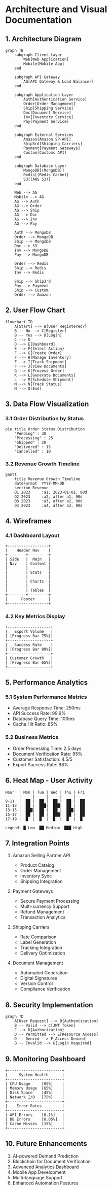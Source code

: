 # Architecture and Visual Documentation

## 1. Architecture Diagram
```mermaid
graph TB
    subgraph Client Layer
        Web[Web Application]
        Mobile[Mobile App]
    end

    subgraph API Gateway
        AG[API Gateway & Load Balancer]
    end

    subgraph Application Layer
        Auth[Authentication Service]
        Order[Order Management]
        Ship[Shipping Service]
        Doc[Document Service]
        Inv[Inventory Service]
        Pay[Payment Service]
    end

    subgraph External Services
        Amazon[Amazon SP-API]
        Ship3rd[Shipping Carriers]
        Payment[Payment Gateways]
        Custom[Customs API]
    end

    subgraph Database Layer
        MongoDB[(MongoDB)]
        Redis[(Redis Cache)]
        S3[(AWS S3)]
    end

    Web --> AG
    Mobile --> AG
    AG --> Auth
    AG --> Order
    AG --> Ship
    AG --> Doc
    AG --> Inv
    AG --> Pay

    Auth --> MongoDB
    Order --> MongoDB
    Ship --> MongoDB
    Doc --> S3
    Inv --> MongoDB
    Pay --> MongoDB

    Order --> Redis
    Ship --> Redis
    Inv --> Redis

    Ship --> Ship3rd
    Pay --> Payment
    Ship --> Custom
    Order --> Amazon
```

## 2. User Flow Chart
```mermaid
flowchart TD
    A[Start] --> B{User Registered?}
    B -- No --> C[Register]
    B -- Yes --> D[Login]
    C --> D
    D --> E[Dashboard]
    E --> F{Select Action}
    F --> G[Create Order]
    F --> H[Manage Inventory]
    F --> I[Track Shipment]
    F --> J[View Documents]
    G --> K[Process Order]
    K --> L[Generate Documents]
    L --> M[Schedule Shipment]
    M --> N[Track Status]
    N --> O[End]
```

## 3. Data Flow Visualization

### 3.1 Order Distribution by Status
```mermaid
pie title Order Status Distribution
    "Pending" : 30
    "Processing" : 25
    "Shipped" : 20
    "Delivered" : 15
    "Cancelled" : 10
```

### 3.2 Revenue Growth Timeline
```mermaid
gantt
    title Revenue Growth Timeline
    dateFormat  YYYY-MM-DD
    section Revenue
    Q1 2023     :a1, 2023-01-01, 90d
    Q2 2023     :a2, after a1, 90d
    Q3 2023     :a3, after a2, 90d
    Q4 2023     :a4, after a3, 90d
```

## 4. Wireframes

### 4.1 Dashboard Layout
```
+------------------+
|    Header Nav    |
+--------+---------+
| Side   |  Main   |
| Nav    | Content |
|        |         |
|        | Stats   |
|        |         |
|        | Charts  |
|        |         |
|        | Tables  |
+--------+---------+
|      Footer      |
+------------------+
```

### 4.2 Key Metrics Display
```
+-------------------+
|   Export Volume   |
| [Progress Bar 75%]|
+-------------------+
|   Success Rate    |
| [Progress Bar 88%]|
+-------------------+
| Customer Growth   |
| [Progress Bar 65%]|
+-------------------+
```

## 5. Performance Analytics

### 5.1 System Performance Metrics
- Average Response Time: 250ms
- API Success Rate: 99.9%
- Database Query Time: 100ms
- Cache Hit Ratio: 85%

### 5.2 Business Metrics
- Order Processing Time: 2.5 days
- Document Verification Rate: 95%
- Customer Satisfaction: 4.5/5
- Export Success Rate: 98%

## 6. Heat Map - User Activity
```
Hour  | Mon | Tue | Wed | Thu | Fri
------|-----|-----|-----|-----|-----
9-11  |  ██ |  ██ |  ██ |  ██ |  ██
11-13 |  ██ |  ███|  ███|  ██ |  ██
13-15 |  ███|  ██ |  ██ |  ███|  ██
15-17 |  ██ |  ██ |  ███|  ██ |  ██
17-19 |  █  |  █  |  █  |  █  |  █

Legend: █ Low  ██ Medium  ███ High
```

## 7. Integration Points
1. Amazon Selling Partner API
   - Product Catalog
   - Order Management
   - Inventory Sync
   - Shipping Integration

2. Payment Gateways
   - Secure Payment Processing
   - Multi-currency Support
   - Refund Management
   - Transaction Analytics

3. Shipping Carriers
   - Rate Comparison
   - Label Generation
   - Tracking Integration
   - Delivery Optimization

4. Document Management
   - Automated Generation
   - Digital Signatures
   - Version Control
   - Compliance Verification

## 8. Security Implementation
```mermaid
graph TD
    A[User Request] --> B{Authentication}
    B -- Valid --> C[JWT Token]
    C --> D{Authorization}
    D -- Permitted --> E[Resource Access]
    D -- Denied --> F[Access Denied]
    B -- Invalid --> G[Login Required]
```

## 9. Monitoring Dashboard
```
+------------------------+
|     System Health      |
+------------------------+
| CPU Usage     [85%]    |
| Memory Usage  [65%]    |
| Disk Space    [45%]    |
| Network I/O   [75%]    |
+------------------------+
|    Error Rates         |
+------------------------+
| API Errors    [0.1%]   |
| DB Errors     [0.05%]  |
| Cache Misses  [15%]    |
+------------------------+
```

## 10. Future Enhancements
1. AI-powered Demand Prediction
2. Blockchain for Document Verification
3. Advanced Analytics Dashboard
4. Mobile App Development
5. Multi-language Support
6. Enhanced Automation Features

